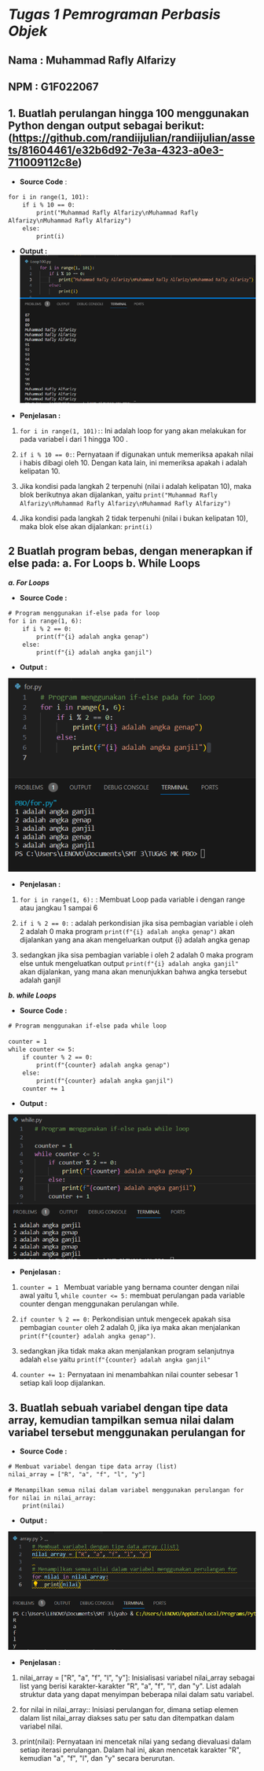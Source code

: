 # *Tugas 1 Pemrograman Perbasis Objek*
## Nama : Muhammad Rafly Alfarizy
## NPM  : G1F022067

## 1. Buatlah perulangan hingga 100 menggunakan Python dengan output sebagai berikut:(https://github.com/randiijulian/randiijulian/assets/81604461/e32b6d92-7e3a-4323-a0e3-711009112c8e)
- **Source Code** :  
```
for i in range(1, 101):
    if i % 10 == 0:
        print("Muhammad Rafly Alfarizy\nMuhammad Rafly Alfarizy\nMuhammad Rafly Alfarizy")
    else:
        print(i)
```
 - **Output :** 
![alt text](/image/Loop100.png?raw=true)

 - **Penjelasan :** 

1. ```for i in range(1, 101):```: Ini adalah loop for yang akan melakukan for pada variabel i dari 1 hingga 100 .

2. ```if i % 10 == 0:```: Pernyataan if digunakan untuk memeriksa apakah nilai i habis dibagi oleh 10. Dengan kata lain, ini memeriksa apakah i adalah kelipatan 10.

3. Jika kondisi pada langkah 2 terpenuhi (nilai i adalah kelipatan 10), maka blok berikutnya akan dijalankan, yaitu ```print("Muhammad Rafly Alfarizy\nMuhammad Rafly Alfarizy\nMuhammad Rafly Alfarizy")```

4. Jika kondisi pada langkah 2 tidak terpenuhi (nilai i bukan kelipatan 10), maka blok else akan dijalankan: ```print(i)```

## 2 Buatlah program bebas, dengan menerapkan if else pada: a. For Loops b. While Loops
***a. For Loops***

 - **Source Code :** 
```
# Program menggunakan if-else pada for loop
for i in range(1, 6):
    if i % 2 == 0:
        print(f"{i} adalah angka genap")
    else:
        print(f"{i} adalah angka ganjil")
```

 - **Output :**

 ![alt text](/image/For.png?raw=true)

 - **Penjelasan :**
1. ```for i in range(1, 6):``` : Membuat Loop pada variable i dengan range atau jangkau 1 sampai 6 

2. ```if i % 2 == 0:``` : adalah perkondisian jika sisa pembagian variable i oleh 2 adalah 0 maka program ```print(f"{i} adalah angka genap")``` akan dijalankan yang ana akan mengeluarkan output {i} adalah angka genap

3. sedangkan jika sisa pembagian variable i oleh 2 adalah 0 maka program else untuk mengeluatkan output ```print(f"{i} adalah angka ganjil"``` akan dijalankan, yang mana akan menunjukkan bahwa angka tersebut adalah ganjil


***b. while Loops***

- **Source Code :**
```
# Program menggunakan if-else pada while loop

counter = 1 
while counter <= 5: 
    if counter % 2 == 0: 
        print(f"{counter} adalah angka genap")
    else:
        print(f"{counter} adalah angka ganjil")
    counter += 1
```

- **Output :**

![alt text](/image/while.png?raw=true)

- **Penjelasan :**

1. ```counter = 1 ``` Membuat variable yang bernama counter dengan nilai awal yaitu 1, ```while counter <= 5:``` membuat perulangan pada variable counter dengan menggunakan perulangan while.

2. ``` if counter % 2 == 0: ``` Perkondisian untuk mengecek apakah sisa pembagian ```counter``` oleh 2 adalah 0, jika iya maka akan menjalankan ```print(f"{counter} adalah angka genap")```.

3. sedangkan jika tidak maka akan menjalankan program selanjutnya adalah ```else``` yaitu ```print(f"{counter} adalah angka ganjil"```

34. ```counter += 1:``` Pernyataan ini menambahkan nilai counter sebesar 1 setiap kali loop dijalankan.

## 3. Buatlah sebuah variabel dengan tipe data array, kemudian tampilkan semua nilai dalam variabel tersebut menggunakan perulangan for

- **Source Code :**
```
# Membuat variabel dengan tipe data array (list)
nilai_array = ["R", "a", "f", "l", "y"]

# Menampilkan semua nilai dalam variabel menggunakan perulangan for
for nilai in nilai_array:
    print(nilai)
```

- **Output :**

![alt text](/image/array.png?raw=true)

- **Penjelasan :**

1. nilai_array = ["R", "a", "f", "l", "y"]: Inisialisasi variabel nilai_array sebagai list yang berisi karakter-karakter "R", "a", "f", "l", dan "y". List adalah struktur data yang dapat menyimpan beberapa nilai dalam satu variabel.

2. for nilai in nilai_array:: Inisiasi perulangan for, dimana setiap elemen dalam list nilai_array diakses satu per satu dan ditempatkan dalam variabel nilai.

3. print(nilai): Pernyataan ini mencetak nilai yang sedang dievaluasi dalam setiap iterasi perulangan. Dalam hal ini, akan mencetak karakter "R", kemudian "a", "f", "l", dan "y" secara berurutan.
